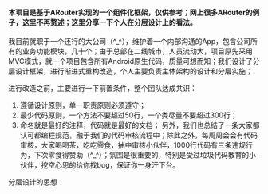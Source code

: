 #### 本项目是基于ARouter实现的一个组件化框架，仅供参考；网上很多ARouter的例子，这里不再赘述；这里分享一下个人在分层设计上的看法。

我目前就职于一个还行的大公司（^_^），维护着一个内部沟通的App，包含公司所有的业务功能模块，几十个；由于总部在二线城市，人员流动大，项目原先采用MVC模式，就一个项目包含所有Android原生代码，质量可想而知；我们设计了分层设计框架，进行渐进式重构改造，个人主要负责主体架构的设计和分层实施；

进行改造之前，主要进行一下前置条件，整个团队达成共识：
1. 遵循设计原则，单一职责原则必须遵守；
2. 最少代码原则，一个方法不要超过50行，一个类尽量不要超过300行；
3. 命名就是最好的注释，代码就是最好的文档；
另外，我们也总结了一条大家都认可都编程规范，融于我们的代码审核流程中；除此之外，每周周会会有代码审核，大家喝喝茶，吃吃零食，抽中审核小伙伴，1000行代码有三条违规行为，下次零食得赞助（^_^）；氛围是很重要的，特别是受过垃圾代码教育的小伙伴，挖空心思的给你找bug，保证你一身汗下台。

分层设计的思想：

